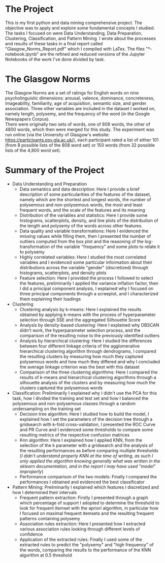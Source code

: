 # The Project
This is my first python and data mining comprehensive project. The objective was to apply and explore some fundamental concepts I studied. The tasks I focused on were Data Understanding, Data Preparation, Clustering, Classification, and Pattern Mining. I wrote about the processes and results of these tasks in a final report called "Glasgow_Norms_Report.pdf" which I compiled with LaTex. The files "\*-notebook.ipynb" are the refined and reduced versions of the Jupyter Notebooks of the work I've done divided by task.

# The Glasgow Norms
The Glasgow Norms are a set of ratings for English words on nine psycholinguistic dimensions: arousal, valence, dominance, concreteness, imageability, familiarity, age of acquisition, semantic size, and gender association. Three other variables are included in the dataset I worked on, namely length, polysemy, and the frequency of the word (in the Google Newspapers Corpus). </br>
There were originally two sets of words, one of 808 words, the other of 4800 words, which then were merged for this study. The experiment was run online (via the University of Glasgow's website: https://participants.psy.gla.ac.uk/), each participant rated a list of either 101 (from 8 possible lists of the 808 word set) or 150 words (from 32 possible lists of the 4,800 word set).

# Summary of the Project

- Data Understanding and Preparation
  * Data semantics and data description: Here I provide a brief description of some particularities of the features of the dataset, namely which are the shortest and longest words, the number of polysemous and non-polysemous words, the most and least frequent words, and the scale of the features and its meaning
  * Distribution of the variables and statistics: Here I provide some histograms, scatterplots, density, and line plots of the distribution of the length and polysemy of the words across other features.
  * Data quality and variable transformations: Here I evidenced the missing values while filling them, then I presented the number of outliers computed from the box plot and the reasoning of the log-transformation of the variable "frequency" and some plots to relate it to polysemy
  * Highly correlated variables: Here I studied the most correlated variables and I evidenced some particular information about their distributions across the variable "gender" (discretized) through histograms, scatterplots, and density plots
  * Feature selection: Here I provided the process I followed to select the features, preliminarily I applied the variance inflation factor, then I did a principal component analysis, I explained why I focused on three principal components through a screeplot, and I characterized them explaining their loadings
- Clustering
  * Clustering analysis by k-means: Here I explained the results obtained by applying k-means with the process of hyperparameter selection through SSE and the aggregated Silhouette Score
  * Analysis by density-based clustering: Here I explained why DBSCAN didn't work, the hyperparameter selection process, and the comparison of the resulting noise to the previously identified outliers 
  * Analysis by hierarchical clustering: Here I studied the differences between four different linkage criteria of the agglomerative hierarchical clustering algorithm through dendrograms, I compared the resulting clusters by measuring how much they captured polysemous words and how much they differed and why I concluded the average linkage criterion was the best with this dataset
  * Comparison of the three clustering algorithms: Here I compared the results of k-means and hierarchical clustering algorithms through a silhouette analysis of the clusters and by measuring how much the clusters captured the polysemous words
- Classification: Preliminarily I explained why I didn't use the PCA for this task, how I divided the training and test set and how I balanced the polysemous and non-polysemous classes through a random undersampling on the training set
  * Decision tree algorithm: Here I studied how to build the model, I explained how I set the parameters of the decision tree through a gridsearch with k-fold cross-validation, I presented the ROC Curve and PR Curve and I evidenced some thresholds to compare some resulting metrics of the respective confusion matrices
  * Knn algorithm: Here I explained how I applied KNN, from the selection of the k parameter with a gridsearch and the analysis of the resulting performances as before comparing multiple thresholds (*I didn't understand properly KNN at the time of writing, as such I only applied the algorithm knowing generally what was written in the sklearn documentation, and in the report I may have used "model" improperly*) 
  * Performance comparison of the two models: Finally I compared the performances I obtained and evidenced the best classificator
- Pattern Mining: Preliminarily I explained which features I discretized and how I determined their intervals
  * Frequent pattern extraction: Firstly I presented through a graph which percentage of support I adopted to determine the threshold to look for frequent itemset with the apriori algorithm, in particular how I focused on maximal frequent itemsets and the resulting frequent patterns containing polysemy
  * Association rules extraction: Here I presented how I extracted various association rules looking through different levels of confidence
  * Application of the extracted rules: Finally I used some of the extracted rules to predict the "polysemy" and "high frequency" of the words, comparing the results to the performance of the KNN algorithm at 0.5 threshold
